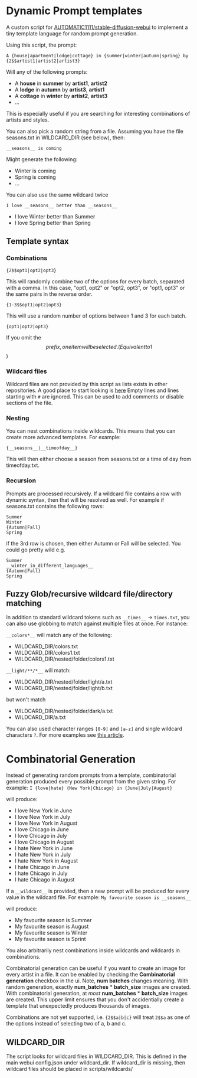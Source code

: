 # Dynamic Prompt templates

A custom script for [AUTOMATIC1111/stable-diffusion-webui](https://github.com/AUTOMATIC1111/stable-diffusion-webui) to implement a tiny template language for random prompt generation. 

Using this script, the prompt:

	A {house|apartment|lodge|cottage} in {summer|winter|autumn|spring} by {2$$artist1|artist2|artist3}

Will any of the following prompts:

- A **house** in **summer** by **artist1**, **artist2**
- A **lodge** in **autumn** by **artist3**, **artist1**
- A **cottage** in **winter** by **artist2**, **artist3**
- ...

This is especially useful if you are searching for interesting combinations of artists and styles.

You can also pick a random string from a file. Assuming you have the file seasons.txt in WILDCARD_DIR (see below), then:

    __seasons__ is coming

Might generate the following:

- Winter is coming
- Spring is coming
- ...

You can also use the same wildcard twice

    I love __seasons__ better than __seasons__

- I love Winter better than Summer
- I love Spring better than Spring


## Template syntax

### Combinations
	{2$$opt1|opt2|opt3}

This will randomly combine two of the options for every batch, separated with a comma.  In this case, "opt1, opt2" or "opt2, opt3", or "opt1, opt3" or the same pairs in the reverse order.

	{1-3$$opt1|opt2|opt3}

This will use a random number of options between 1 and 3 for each batch. 

	{opt1|opt2|opt3}
If you omit the $$ prefix, one item will be selected. (Equivalent to 1$$)

### Wildcard files
Wildcard files are not provided by this script as lists exists in other repositories. A good place to start looking is [here](https://github.com/jtkelm2/stable-diffusion-webui-1/tree/master/scripts/wildcards)
Empty lines and lines starting with `#` are ignored. This can be used to add comments or disable sections of the file.

### Nesting
You can nest combinations inside wildcards. This means that you can create more advanced templates. For example:

    {__seasons__|__timeofday__}

This will then either choose a season from seasons.txt or a time of day from timeofday.txt.

### Recursion
Prompts are processed recursively. If a wildcard file contains a row with dynamic syntax, then that will be resolved as well. For example if seasons.txt contains the following rows:

	Summer
	Winter
	{Autumn|Fall}
	Spring

if the 3rd row is chosen, then either Autumn or Fall will be selected. You could go pretty wild e.g.

	Summer
	__winter_in_different_languages__
	{Autumn|Fall}
	Spring

## Fuzzy Glob/recursive wildcard file/directory matching
In addition to standard wildcard tokens such as `__times__` -> `times.txt`, you can also use globbing to match against multiple files at once.
For instance:

`__colors*__` will match any of the following:
- WILDCARD_DIR/colors.txt
- WILDCARD_DIR/colors1.txt
- WILDCARD_DIR/nested/folder/colors1.txt

`__light/**/*__` will match:
- WILDCARD_DIR/nested/folder/light/a.txt
- WILDCARD_DIR/nested/folder/light/b.txt

but won't match
- WILDCARD_DIR/nested/folder/dark/a.txt
- WILDCARD_DIR/a.txt

You can also used character ranges `[0-9]` and `[a-z]` and single wildcard characters `?`. For more examples see [this article](http://pymotw.com/2/glob/).

# Combinatorial Generation
Instead of generating random prompts from a template, combinatorial generation produced every possible prompt from the given string. For example:
`I {love|hate} {New York|Chicago} in {June|July|August}`

will produce:
- I love New York in June
- I love New York in July
- I love New York in August
- I love Chicago in June
- I love Chicago in July
- I love Chicago in August
- I hate New York in June
- I hate New York in July
- I hate New York in August
- I hate Chicago in June
- I hate Chicago in July
- I hate Chicago in August

If a `__wildcard__` is provided, then a new prompt will be produced for every value in the wildcard file. For example:
`My favourite season is __seasons__`

will produce:
- My favourite season is Summer
- My favourite season is August
- My favourite season is Winter
- My favourite season is Sprint

You also arbitrarily nest combinations inside wildcards and wildcards in combinations.

Combinatorial generation can be useful if you want to create an image for every artist in a file. It can be enabled by checking the __Combinatorial generation__ checkbox in the ui. Note, __num batches__ changes meaning. With random generation, exactly __num_batches__ * __batch_size__ images are created. With combinatorial generation, at *most* __num_batches__ * __batch_size__ images are created. This upper limit ensures that you don't accidentially create a template that unexpectedly  produces thousands of images.

Combinations are not yet supported, i.e. `{2$$a|b|c}` will treat `2$$a` as one of the options instead of selecting two of a, b and c.

## WILDCARD_DIR
The script looks for wildcard files in WILDCARD_DIR. This is defined in the main webui config.json under wildcard_dir. If wildcard_dir is missing, then wildcard files should be placed in scripts/wildcards/
